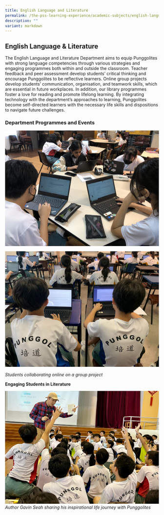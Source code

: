 ```yaml
---
title: English Language and Literature
permalink: /the-pss-learning-experience/academic-subjects/english-language-n-literature/
description: ""
variant: markdown
---
```

## English Language &amp; Literature

The English Language and Literature Department aims to equip Punggolites with strong language competencies through various strategies and engaging programmes both within and outside the classroom. Teacher feedback and peer assessment develop students’ critical thinking and encourage Punggolites to be reflective learners. Online group projects develop students’ communication, organisation, and teamwork skills, which are essential in future workplaces. In addition, our library programmes foster a love for reading and promote lifelong learning. By integrating technology with the department’s approaches to learning, Punggolites become self-directed learners with the necessary life skills and dispositions to navigate future challenges. 

### Department Programmes and Events

![Students collaborating online on a group project.](/images/Academic%20Subjects/English%20Language%20&%20Literature/01_Students_collaborating_online_on_a_group_project.jpg)

![Students harnessing technology for a performance task.](/images/Academic%20Subjects/English%20Language%20&%20Literature/03_Students_harnessing_technology_for_a_performance_task.jpg)

*Students collaborating online on a group project*

**Engaging Students in Literature**

![Author Gavin Seah sharing his inspirational life journey with Punggolites.](/images/Academic%20Subjects/English%20Language%20&%20Literature/08_Author_Gavin_Seah_sharing_his_inspirational_life_journey_with_Punggolites.jpg)
_Author Gavin Seah sharing his inspirational life journey with Punggolites_
